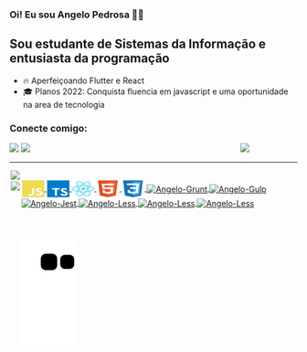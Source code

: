 ### Oi! Eu sou Angelo Pedrosa 👋🏽

## Sou estudante de Sistemas da Informação e entusiasta da programação

- 🔥 Aperfeiçoando Flutter e React
- 🎓 Planos 2022: Conquista fluencia em javascript e uma oportunidade na area de tecnologia

### Conecte comigo:

<div> 
  <a href="https://www.instagram.com/angelo_pdr" target="_blank"><img src="https://img.shields.io/badge/-Instagram-%23E4405F?style=for-the-badge&logo=instagram&logoColor=white" target="_blank"></a>
  <a href="https://www.linkedin.com/in/angelo-pedrosa-5a8a48218/" target="_blank"><img src="https://img.shields.io/badge/-LinkedIn-%230077B5?style=for-the-badge&logo=linkedin&logoColor=white" target="_blank"></a> 
  <img align="right" width="100" src="https://i2.wp.com/allhtaccess.info/wp-content/uploads/2018/03/programming.gif?fit=1281%2C716&ssl=1" />
 
</div>
<hr>
<div style="display:flex">
  <div align="center">
    <a href="https://github.com/Angelo-pdr">
    <img width="50%" src="https://github-readme-stats.vercel.app/api?username=angelo-pdr&show_icons=true&theme=midnight-purple&include_all_commits=true&count_private=true"/>
    <img width="40%" src="https://github-readme-stats.vercel.app/api/top-langs/?username=angelo-pdr&layout=compact&langs_count=7&theme=midnight-purple"/>
  </div>

  <div style="display: inline_block"><br>
    <img align="center" alt="Angelo-Js" height="30" width="40" src="https://raw.githubusercontent.com/devicons/devicon/master/icons/javascript/javascript-plain.svg">
    <img align="center" alt="Angelo-Ts" height="30" width="40" src="https://raw.githubusercontent.com/devicons/devicon/master/icons/typescript/typescript-plain.svg">
    <img align="center" alt="Angelo-React" height="30" width="40" src="https://raw.githubusercontent.com/devicons/devicon/master/icons/react/react-original.svg">
    <img align="center" alt="Angelo-HTML" height="30" width="40" src="https://raw.githubusercontent.com/devicons/devicon/master/icons/html5/html5-original.svg">
    <img align="center" alt="Angelo-CSS" height="30" width="40" src="https://raw.githubusercontent.com/devicons/devicon/master/icons/css3/css3-original.svg">
    <img align="center" alt="Angelo-Grunt" height="30" width="40" src="https://cdn.jsdelivr.net/gh/devicons/devicon/icons/grunt/grunt-original.svg" />
    <img align="center" alt="Angelo-Gulp" height="30" width="40" src="https://cdn.jsdelivr.net/gh/devicons/devicon/icons/gulp/gulp-plain.svg" />
    <img align="center" alt="Angelo-Jest" height="30" width="40" src="https://cdn.jsdelivr.net/gh/devicons/devicon/icons/jest/jest-plain.svg" />
    <img align="center" alt="Angelo-Less" height="30" width="40" src="https://cdn.jsdelivr.net/gh/devicons/devicon/icons/less/less-plain-wordmark.svg" />
    <img align="center" alt="Angelo-Less" height="30" width="40" src="https://cdn.jsdelivr.net/gh/devicons/devicon/icons/mysql/mysql-original.svg" />
    <img align="center" alt="Angelo-Less" height="30" width="40" src="https://cdn.jsdelivr.net/gh/devicons/devicon/icons/sass/sass-original.svg" />
  </div>
  <br>
  <div> 
    
  ##
  ![Snake animation](https://github.com/Angelo-pdr/Angelo-pdr/blob/output/github-contribution-grid-snake.svg)
</div>
